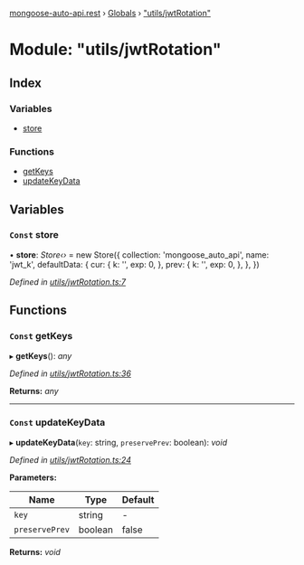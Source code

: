 [mongoose-auto-api.rest](../README.md) › [Globals](../globals.md) › ["utils/jwtRotation"](_utils_jwtrotation_.md)

# Module: "utils/jwtRotation"

## Index

### Variables

* [store](_utils_jwtrotation_.md#const-store)

### Functions

* [getKeys](_utils_jwtrotation_.md#const-getkeys)
* [updateKeyData](_utils_jwtrotation_.md#const-updatekeydata)

## Variables

### `Const` store

• **store**: *Store‹›* = new Store({
	collection: 'mongoose_auto_api',
	name: 'jwt_k',
	defaultData: {
		cur: {
			k: '',
			exp: 0,
		},
		prev: {
			k: '',
			exp: 0,
		},
	},
})

*Defined in [utils/jwtRotation.ts:7](https://github.com/edmundpf/mongoose-auto-api-rest/blob/a7a36b3/src/utils/jwtRotation.ts#L7)*

## Functions

### `Const` getKeys

▸ **getKeys**(): *any*

*Defined in [utils/jwtRotation.ts:36](https://github.com/edmundpf/mongoose-auto-api-rest/blob/a7a36b3/src/utils/jwtRotation.ts#L36)*

**Returns:** *any*

___

### `Const` updateKeyData

▸ **updateKeyData**(`key`: string, `preservePrev`: boolean): *void*

*Defined in [utils/jwtRotation.ts:24](https://github.com/edmundpf/mongoose-auto-api-rest/blob/a7a36b3/src/utils/jwtRotation.ts#L24)*

**Parameters:**

Name | Type | Default |
------ | ------ | ------ |
`key` | string | - |
`preservePrev` | boolean | false |

**Returns:** *void*
